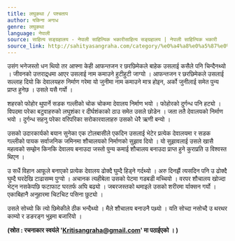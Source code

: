 ```yaml
---
title: लघुकथा / पश्चताप
author: यकिना अगाध
genre: लघुकथा
language: नेपाली
source: साहित्य सङ्ग्रहालय - नेपाली साहित्यिक भकारीसाहित्य सङ्ग्रहालय | नेपाली साहित्यिक भकारी
source_link: http://sahityasangraha.com/category/%e0%a4%a8%e0%a5%87%e0%a4%aa%e0%a4%be%e0%a4%b2%e0%a5%80-%e0%a4%97%e0%a4%a6%e0%a5%8d%e0%a4%af/%e0%a4%b2%e0%a4%98%e0%a5%81%e0%a4%95%e0%a4%a5%e0%a4%be/
---
```


उसंग भनेजस्तो धन थियो तर आफ्ना केही आफन्तजन र छरछिमेकले बाहेक उसलाई कसैले पनि चिन्दैनथ्यो । जीवनको उत्तराद्र्धमा आएर उसलाई नाम कमाउने हुटीहुटी जाग्यो । आफन्तजन र छरछिमेकले उसलाई सल्लाह दियो कि देवालयहरु निर्माण गरेमा यो जुनीमा नाम कमाउने मात्र होइन, अर्को जुनीलाई समेत पुन्य प्राप्त हुनेछ । उसले यसै गर्यो ।

शहरको फोहोर थुपार्ने सडक गल्लीको चोक चोकमा देवालय निर्माण भयो । फोहोरको दुर्गन्ध पनि हट्यो । विपदमा परेका बटुवाहरुको लघुशंका र दीर्घशंकाको ठाउ समेत उसले छोडेन । जता ततै देवालयको निर्माण भयो । दुर्गन्ध सहनु परेका वरिपरिका सरोकारवालाहरु उसको धेरै ऋणी बन्यो ।

उसको उदारकार्यको बयान सुनेका एक टोलबासीले एकदिन उसलाई भेटेर प्रत्येक देवालयमा र सडक गल्लीको पायक सर्वाजनिक जमिनमा शौचालयको निर्माणको सुझाव दियो । यो सुझावलाई उसले खासै महत्वको सम्झेन किनकि देवालय बनाउदा जस्तो पुन्य कमाई शौचालय बनाउदा प्राप्त हुने कुराप्रति उ विश्वस्त थिएन ।

उ सधैं विहान आफूले बनाएको प्रत्येक देवालय ढोक्दै घुम्दै हिड्ने गर्दथ्यो । अरु दिनझैं त्यसदिन पनि उ ढोक्दै घुम्दै घरदेखि टाढासम्म पुग्यो । अचानक त्यहीबेला उसको पेटमा गडबडी मच्चियो । वरपर शौचालय खोज्दा भेट्न नसकेपछि फटाफाट घरतर्फ अघि बढ्यो । जबरजस्तको थमाइले उसको शरीरमा र्याक्सन गर्यो । एकाबिहानै अनुहारमा चिटचिट पसिना छुट्यो ।

उसले सोच्यो कि त्यो छिमेकीले ठीक भन्दैथ्यो । मैले शौचालय बनाउनै पथ्र्यो । यति सोच्दा नसोच्दै उ थरथर काम्यो र डङरङ्ग भुइमा बजारियो ।

**(स्रोत : रचनाकार स्वयंले '<a href="mailto:Kritisangraha@gmail.com" class="email">Kritisangraha@gmail.com</a>' मा पठाईएको । )**
